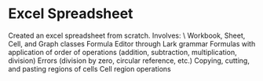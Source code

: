 # Excel Spreadsheet
Created an excel spreadsheet from scratch. Involves: \\
Workbook, Sheet, Cell, and Graph classes
Formula Editor through Lark grammar
Formulas with application of order of operations (addition, subtraction, multiplication, division)
Errors (division by zero, circular reference, etc.)
Copying, cutting, and pasting regions of cells
Cell region operations
